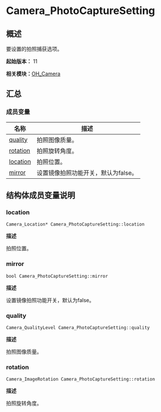 # Camera_PhotoCaptureSetting


## 概述

要设置的拍照捕获选项。

**起始版本：** 11

**相关模块：**[OH_Camera](_o_h___camera.md)


## 汇总


### 成员变量

| 名称 | 描述 | 
| -------- | -------- |
| [quality](#quality) | 拍照图像质量。 | 
| [rotation](#rotation) | 拍照旋转角度。 | 
| [location](#location) | 拍照位置。 | 
| [mirror](#mirror) | 设置镜像拍照功能开关，默认为false。 | 


## 结构体成员变量说明


### location

```
Camera_Location* Camera_PhotoCaptureSetting::location
```

**描述**

拍照位置。


### mirror

```
bool Camera_PhotoCaptureSetting::mirror
```

**描述**

设置镜像拍照功能开关，默认为false。


### quality

```
Camera_QualityLevel Camera_PhotoCaptureSetting::quality
```

**描述**

拍照图像质量。


### rotation

```
Camera_ImageRotation Camera_PhotoCaptureSetting::rotation
```

**描述**

拍照旋转角度。
